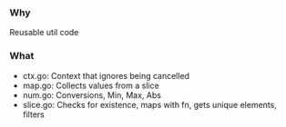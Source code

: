 ### Why

Reusable util code

### What

- ctx.go: Context that ignores being cancelled
- map.go: Collects values from a slice
- num.go: Conversions, Min, Max, Abs
- slice.go: Checks for existence, maps with fn, gets unique elements, filters
